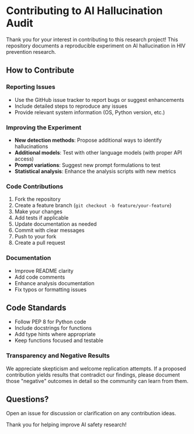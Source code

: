 # Contributing to AI Hallucination Audit

Thank you for your interest in contributing to this research project! This repository documents a reproducible experiment on AI hallucination in HIV prevention research.

## How to Contribute

### Reporting Issues
- Use the GitHub issue tracker to report bugs or suggest enhancements
- Include detailed steps to reproduce any issues
- Provide relevant system information (OS, Python version, etc.)

### Improving the Experiment
- **New detection methods**: Propose additional ways to identify hallucinations
- **Additional models**: Test with other language models (with proper API access)
- **Prompt variations**: Suggest new prompt formulations to test
- **Statistical analysis**: Enhance the analysis scripts with new metrics

### Code Contributions
1. Fork the repository
2. Create a feature branch (`git checkout -b feature/your-feature`)
3. Make your changes
4. Add tests if applicable
5. Update documentation as needed
6. Commit with clear messages
7. Push to your fork
8. Create a pull request

### Documentation
- Improve README clarity
- Add code comments
- Enhance analysis documentation
- Fix typos or formatting issues

## Code Standards

- Follow PEP 8 for Python code
- Include docstrings for functions
- Add type hints where appropriate
- Keep functions focused and testable

### Transparency and Negative Results
We appreciate skepticism and welcome replication attempts. If a proposed
contribution yields results that contradict our findings, please document those
"negative" outcomes in detail so the community can learn from them.

## Questions?

Open an issue for discussion or clarification on any contribution ideas.

Thank you for helping improve AI safety research!
